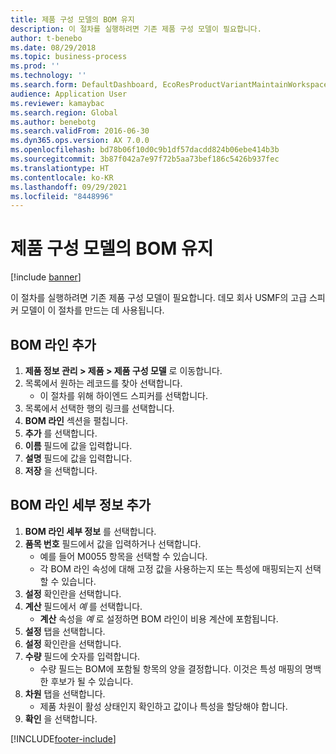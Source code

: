 ```yaml
---
title: 제품 구성 모델의 BOM 유지
description: 이 절차를 실행하려면 기존 제품 구성 모델이 필요합니다.
author: t-benebo
ms.date: 08/29/2018
ms.topic: business-process
ms.prod: ''
ms.technology: ''
ms.search.form: DefaultDashboard, EcoResProductVariantMaintainWorkspace, PCProductConfigurationModelListPage, PCProductConfigurationModelDetails, PCBOMLineDetails, InventItemIdLookupSimple
audience: Application User
ms.reviewer: kamaybac
ms.search.region: Global
ms.author: benebotg
ms.search.validFrom: 2016-06-30
ms.dyn365.ops.version: AX 7.0.0
ms.openlocfilehash: bd78b06f10d0c9b1df57dacdd824b06ebe414b3b
ms.sourcegitcommit: 3b87f042a7e97f72b5aa73bef186c5426b937fec
ms.translationtype: HT
ms.contentlocale: ko-KR
ms.lasthandoff: 09/29/2021
ms.locfileid: "8448996"
---
```

# <a name="maintain-bom-for-a-product-configuration-model"></a>제품 구성 모델의 BOM 유지

[!include [banner](../../includes/banner.md)]

이 절차를 실행하려면 기존 제품 구성 모델이 필요합니다. 데모 회사 USMF의 고급 스피커 모델이 이 절차를 만드는 데 사용됩니다.

## <a name="add-a-bom-line"></a>BOM 라인 추가

1. **제품 정보 관리 \> 제품 \> 제품 구성 모델** 로 이동합니다.
1. 목록에서 원하는 레코드를 찾아 선택합니다.
    * 이 절차를 위해 하이엔드 스피커를 선택합니다.  
1. 목록에서 선택한 행의 링크를 선택합니다.
1. **BOM 라인** 섹션을 펼칩니다.
1. **추가** 를 선택합니다.
1. **이름** 필드에 값을 입력합니다.
1. **설명** 필드에 값을 입력합니다.
1. **저장** 을 선택합니다.

## <a name="add-bom-line-details"></a>BOM 라인 세부 정보 추가

1. **BOM 라인 세부 정보** 를 선택합니다.
2. **품목 번호** 필드에서 값을 입력하거나 선택합니다.
    * 예를 들어 M0055 항목을 선택할 수 있습니다.  
    * 각 BOM 라인 속성에 대해 고정 값을 사용하는지 또는 특성에 매핑되는지 선택할 수 있습니다.  
3. **설정** 확인란을 선택합니다.
4. **계산** 필드에서 *예* 를 선택합니다.
    * **계산** 속성을 *예* 로 설정하면 BOM 라인이 비용 계산에 포함됩니다.  
5. **설정** 탭을 선택합니다.
6. **설정** 확인란을 선택합니다.
7. **수량** 필드에 숫자를 입력합니다.
    * 수량 필드는 BOM에 포함될 항목의 양을 결정합니다. 이것은 특성 매핑의 명백한 후보가 될 수 있습니다.  
8. **차원** 탭을 선택합니다.
    * 제품 차원이 활성 상태인지 확인하고 값이나 특성을 할당해야 합니다.  
9. **확인** 을 선택합니다.


[!INCLUDE[footer-include](../../../includes/footer-banner.md)]